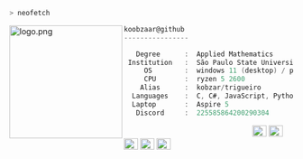 ```zsh
> neofetch
```

<img align="left" src="https://avatars.githubusercontent.com/u/48564736?v=4" alt="logo.png" width="200" /> 

```csharp
koobzaar@github
----------------

   Degree      :  Applied Mathematics
 Institution   :  São Paulo State University
     OS        :  windows 11 (desktop) / pop! _os (laptop)
     CPU       :  ryzen 5 2600
    Alias      :  kobzar/trigueiro
  Languages    :  C, C#, JavaScript, Python
  Laptop       :  Aspire 5 
   Discord     :  225585864200290304
```

<p align="left">
  &nbsp; &nbsp; &nbsp; &nbsp; &nbsp;&nbsp; &nbsp; &nbsp; &nbsp; &nbsp;&nbsp; &nbsp; &nbsp; &nbsp; &nbsp; &nbsp; &nbsp; &nbsp; &nbsp; &nbsp; &nbsp;&nbsp; &nbsp; &nbsp; &nbsp; &nbsp;&nbsp; &nbsp; &nbsp; &nbsp; &nbsp;
  <img alt="#474342" src="https://via.placeholder.com/15/ADBAC7/000000?text=+" width="25" height="20" />
  <img alt="#fbedf6" src="https://via.placeholder.com/15/6CB6FF/000000?text=+" width="25" height="20" />
  <img alt="#c9594d" src="https://via.placeholder.com/15/F47067/000000?text=+" width="25" height="20" />
  <img alt="#f8b9b2" src="https://via.placeholder.com/15/DCBDFB/000000?text=+" width="25" height="20" />
  <img alt="#f8b9b2" src="https://via.placeholder.com/15/57ab5a/000000?text=+" width="25" height="20" />
</p>
